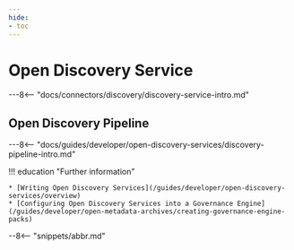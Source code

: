 ```yaml
---
hide:
- toc
---
```


<!-- SPDX-License-Identifier: CC-BY-4.0 -->
<!-- Copyright Contributors to the ODPi Egeria project. -->

# Open Discovery Service

---8<-- "docs/connectors/discovery/discovery-service-intro.md"

## Open Discovery Pipeline

---8<-- "docs/guides/developer/open-discovery-services/discovery-pipeline-intro.md"

!!! education "Further information"

    * [Writing Open Discovery Services](/guides/developer/open-discovery-services/overview)
    * [Configuring Open Discovery Services into a Governance Engine](/guides/developer/open-metadata-archives/creating-governance-engine-packs)
    
--8<-- "snippets/abbr.md"